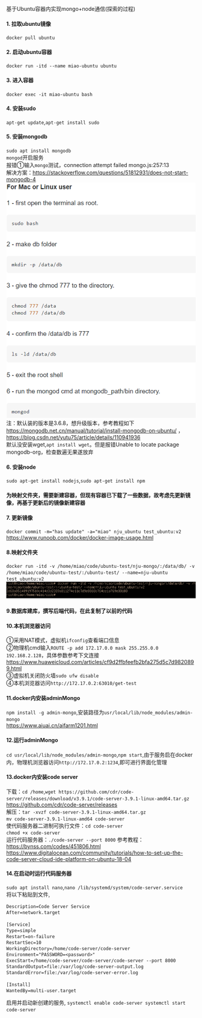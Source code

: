 基于Ubuntu容器内实现mongo+node通信(探索的过程)
#### 1. 拉取ubuntu镜像
`docker pull ubuntu`  
#### 2. 启动ubuntu容器
`docker run -itd --name miao-ubuntu ubuntu`
#### 3. 进入容器
`docker exec -it miao-ubuntu bash`
#### 4. 安装sudo
`apt-get update`,`apt-get install sudo`
#### 5. 安装mongodb
`sudo apt install mongodb`  
`mongod`开启服务  
报错①输入`mongo`测试，connection attempt failed mongo.js:257:13  
解决方案：https://stackoverflow.com/questions/51812931/does-not-start-mongodb-4  
![mongostart](../assets/Docker/mongostart.png)  
注：默认装的版本是3.6.8，想升级版本，参考教程如下  
https://mongodb.net.cn/manual/tutorial/install-mongodb-on-ubuntu/ ，https://blog.csdn.net/yutu75/article/details/110941936    
默认没安装wget,`apt install wget`。但是报错Unable to locate package mongodb-org，检查数遍无果遂放弃
#### 6. 安装node
`sudo apt-get install nodejs`,`sudo apt-get install npm`
#### 为映射文件夹，需要新建容器，但现有容器已下载了一些数据，故考虑先更新镜像，再基于更新后的镜像新建容器
#### 7. 更新镜像
`docker commit -m="has update" -a="miao" nju_ubuntu test_ubuntu:v2`  
https://www.runoob.com/docker/docker-image-usage.html
#### 8.映射文件夹
 `docker run -itd -v /home/miao/code/ubuntu-test/nju-mongo/:/data/db/ -v /home/miao/code/ubuntu-test/:/ubuntu-test/ --name=nju-ubuntu test_ubuntu:v2`  
 ![folder](../assets/Docker/folder.png)
#### 9.数据库建库，撰写后端代码，在此复制了以前的代码
#### 10.本机浏览器访问
①采用NAT模式，虚拟机`ifconfig`查看端口信息  
②物理机cmd输入`ROUTE -p add 172.17.0.0 mask 255.255.0.0 192.168.2.128`，具体参数参考下文连接  
https://www.huaweicloud.com/articles/cf9d2ffbfeefb2bfa275d5c7d9820899.html  
③虚拟机关闭防火墙`sudo ufw disable`  
④本机浏览器访问`http://172.17.0.2:63010/get-test`
#### 11.docker内安装adminMongo
`npm install -g admin-mongo`,安装路径为`usr/local/lib/node_modules/admin-mongo`  
https://www.aiuai.cn/aifarm1201.html
#### 12.运行adminMongo
`cd usr/local/lib/node_modules/admin-mongo`,`npm start`,由于服务启在docker内，物理机浏览器访问`http://172.17.0.2:1234`,即可进行界面化管理
#### 13.docker内安装code server
下载：`cd /home`,`wget https://github.com/cdr/code-server/releases/download/v3.9.1/code-server-3.9.1-linux-amd64.tar.gz`  
https://github.com/cdr/code-server/releases  
解压：`tar -xvzf code-server-3.9.1-linux-amd64.tar.gz`  
`mv code-server-3.9.1-linux-amd64 code-server`  
使代码服务器二进制可执行文件：`cd code-server`  
`chmod +x code-server`  
运行代码服务器：`./code-server --port 8000`
参考教程：https://bynss.com/codes/451806.html  
https://www.digitalocean.com/community/tutorials/how-to-set-up-the-code-server-cloud-ide-platform-on-ubuntu-18-04  
#### 14.在启动时运行代码服务器
`sudo apt install nano`,`nano /lib/systemd/system/code-server.service`    
将以下粘贴到文件,  
```[Unit]
Description=Code Server Service  
After=network.target  

[Service]  
Type=simple  
Restart=on-failure  
RestartSec=10  
WorkingDirectory=/home/code-server/code-server  
Environment="PASSWORD=<password>"  
ExecStart=/home/code-server/code-server/code-server --port 8000  
StandardOutput=file:/var/log/code-server-output.log  
StandardError=file:/var/log/code-server-error.log  

[Install]  
WantedBy=multi-user.target
```  
启用并启动新创建的服务,
`systemctl enable code-server
systemctl start code-server`
